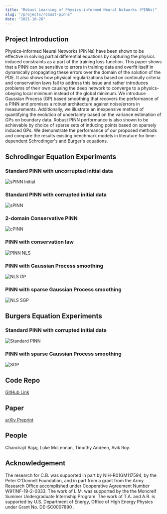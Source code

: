 ```yaml
---
title: "Robust Learning of Physics-informed Neural Networks (PINNs)"
slug: "/projects/robust-pinns"
date: "2021-10-26"
---
```


## Project Introduction

Physics-informed Neural Networks (PINNs) have been shown to be effective in solving partial differential equations by capturing the physics induced constraints as a part of the training loss function. This paper shows that a PINN can be sensitive to errors in training data and overfit itself in dynamically propagating these errors over the domain of the solution of the PDE. It also shows how physical regularizations based on continuity criteria and conservation laws fail to address this issue and rather introduces problems of their own causing the deep network to converge to a physics-obeying local minimum instead of the global minimum. We introduce Gaussian Process (GP) based smoothing that recovers the performance of a PINN and promises a robust architecture against noise/errors in measurements. Additionally, we illustrate an inexpensive method of quantifying the evolution of uncertainty based on the variance estimation of GPs on boundary data. Robust PINN performance is also shown to be achievable by choice of sparse sets of inducing points based on sparsely induced GPs. We demonstrate the performance of our proposed methods and compare the results existing benchmark models in literature for time-dependent Schrodinger's and Burger's equations.

## Schrodinger Equation Experiments

### Standard PINN with uncorrupted initial data

![sPINN Initial](../../../images/projects/robust_pinns/NLS_h_no_error.png)

### Standard PINN with corrupted initial data

![sPINN](../../../images/projects/robust_pinns/NLS_h_no_smoothing.png)

### 2-domain Conservative PINN

![cPINN](../../../images/projects/robust_pinns/cPINN_NLS_h.png)

### PINN with conservation law

![PINN NLS](../../../images/projects/robust_pinns/PINN_with_Conservation_NLS_h.png)

### PINN with Gaussian Process smoothing

![NLS GP](../../../images/projects/robust_pinns/NLS_h_GP_with_bounds.png)

### PINN with sparse Gaussian Process smoothing

![NLS SGP](../../../images/projects/robust_pinns/NLS_h_SGP30_with_bounds.png)

## Burgers Equation Experiments

### Standard PINN with corrupted initial data

![Standard PINN](../../../images/projects/robust_pinns/Standard_PINN_Burgers.png)

### PINN with sparse Gaussian Process smoothing

![SGP](../../../images/projects/robust_pinns/SGP_PINN_Burgers.png)

## Code Repo

[GitHub Link](https://github.com/CVC-Lab/RobustPINNs)

## Paper

[arXiv Preprint](https://arxiv.org/abs/2110.13330)

## People

Chandrajit Bajaj, Luke McLennan, Timothy Andeen, Avik Roy.

## Acknowledgement

The research for C.B. was supported in part by NIH-R01GM117594, by the Peter O'Donnell Foundation, and in part from a grant from the Army Research Office accomplished under Cooperative Agreement Number W911NF-19-2-0333. The work of L.M. was supported by the the Moncreif Summer Undergraduate Internship Program. The work of T.A. and A.R. is supported by U.S. Department of Energy, Office of High Energy Physics under Grant No. DE-SC0007890 .
